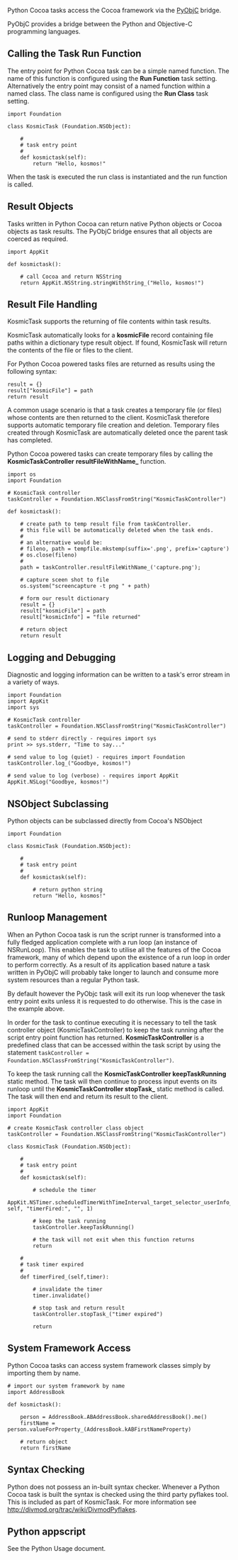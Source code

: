 

Python Cocoa tasks access the Cocoa framework via the [PyObjC](http://pyobjc.sourceforge.net/) bridge. 

PyObjC provides a bridge between the Python and Objective-C programming languages. 


Calling the Task Run Function
-------------------------------

The entry point for Python Cocoa task can be a simple named function. The name of this function is configured using the **Run Function** task setting. Alternatively the entry point may consist of a named function within a named class. The class name is configured using the **Run Class** task setting.

	import Foundation
	
	class KosmicTask (Foundation.NSObject):
	    	
		#
		# task entry point
		#
		def kosmictask(self):
			return "Hello, kosmos!"

When the task is executed the run class is instantiated and the run function is called.


Result Objects
---------------

Tasks written in Python Cocoa can return native Python objects or Cocoa objects as task results. The PyObjC bridge ensures that all objects are coerced as required.

	import AppKit
	
	def kosmictask():
	
		# call Cocoa and return NSString
		return AppKit.NSString.stringWithString_("Hello, kosmos!")
	

Result File Handling
--------------------

KosmicTask supports the returning of file contents within task results. 

KosmicTask automatically looks for a **kosmicFile** record containing file paths within a dictionary type result object. If found, KosmicTask will return the contents of the file or files to the client.

For Python Cocoa powered tasks files are returned as results using the following syntax:

	result = {}
	result["kosmicFile"] = path
	return result

A common usage scenario is that a task creates a temporary file (or files) whose contents are then returned to the client. KosmicTask therefore supports automatic temporary file creation and deletion. Temporary files created through KosmicTask are automatically deleted once the parent task has completed.

Python Cocoa powered tasks can create temporary files by calling the **KosmicTaskController** **resultFileWithName_** function.

	import os
	import Foundation
	
	# KosmicTask controller
	taskController = Foundation.NSClassFromString("KosmicTaskController")
	
	def kosmictask():
	
		# create path to temp result file from taskController.
		# this file will be automatically deleted when the task ends.
		#
		# an alternative would be:
		# fileno, path = tempfile.mkstemp(suffix='.png', prefix='capture')
		# os.close(fileno)
	   	#
		path = taskController.resultFileWithName_('capture.png');
	    
		# capture sceen shot to file
		os.system("screencapture -t png " + path)
	
		# form our result dictionary
		result = {}
		result["kosmicFile"] = path
		result["kosmicInfo"] = "file returned"
		
		# return object
		return result


Logging and Debugging
---------------------

Diagnostic and logging information can be written to a task's error stream in a variety of ways. 
	
	import Foundation
	import AppKit
	import sys
		
	# KosmicTask controller
	taskController = Foundation.NSClassFromString("KosmicTaskController")

	# send to stderr directly - requires import sys
	print >> sys.stderr, "Time to say..."
		
	# send value to log (quiet) - requires import Foundation
	taskController.log_("Goodbye, kosmos!")
		
	# send value to log (verbose) - requires import AppKit
	AppKit.NSLog("Goodbye, kosmos!")



NSObject Subclassing
--------------------

Python objects can be subclassed directly from Cocoa's NSObject 

	import Foundation
	
	class KosmicTask (Foundation.NSObject):
	    	
		#
		# task entry point
		#
		def kosmictask(self):
		
			# return python string
			return "Hello, kosmos!"
	

Runloop Management
------------------

When an Python Cocoa task is run the script runner is transformed into a fully fledged application complete with a run loop (an instance of NSRunLoop). This enables the task to utilise all the features of the Cocoa framework, many of which depend upon the existence of a run loop in order to perform correctly. As a result of its application based nature a task written in PyObjC will probably take longer to launch and consume more system resources than a regular Python task.

By default however the PyObjc task will exit its run loop whenever the task entry point exits unless it is requested to do otherwise. This is the case in the example above.

In order for the task to continue executing it is necessary to tell the task controller object (KosmicTaskController) to keep the task running after the script entry point function has returned. **KosmicTaskController** is a predefined class that can be accessed within the task script by using the statement `taskController = Foundation.NSClassFromString("KosmicTaskController")`.

To keep the task running call the **KosmicTaskController keepTaskRunning** static method. The task will then continue to process input events on its runloop until the **KosmicTaskController stopTask_** static method is called. The task will then end and return its result to the client.

	import AppKit
	import Foundation
	
	# create KosmicTask controller class object
	taskController = Foundation.NSClassFromString("KosmicTaskController")
	
	class KosmicTask (Foundation.NSObject):
	    	
		#
		# task entry point
		#
		def kosmictask(self):
	
			# schedule the timer
			AppKit.NSTimer.scheduledTimerWithTimeInterval_target_selector_userInfo_repeats_(2, self, "timerFired:", "", 1)
	
			# keep the task running
			taskController.keepTaskRunning()
		
			# the task will not exit when this function returns
			return
			
		#
		# task timer expired
		#
		def timerFired_(self,timer):
			
			# invalidate the timer
			timer.invalidate()
			
			# stop task and return result
			taskController.stopTask_("timer expired")
		
			return


System Framework Access
-----------------------

Python Cocoa tasks can access system framework classes simply by importing them by name.

	# import our system framework by name
	import AddressBook
	
	def kosmictask():
		
		person = AddressBook.ABAddressBook.sharedAddressBook().me()
		firstName = person.valueForProperty_(AddressBook.kABFirstNameProperty)
		
		# return object
		return firstName


Syntax Checking
----------------

Python does not possess an in-built syntax checker. Whenever a Python Cocoa task is built the syntax is checked using the third party pyflakes tool. This is included as part of KosmicTask. For more information see <http://divmod.org/trac/wiki/DivmodPyflakes>.


Python appscript
----------------

See the Python Usage document. 
